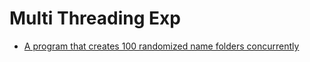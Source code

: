 # Multi Threading Exp

- [A program that creates 100 randomized name folders concurrently](https://github.com/peanutpi/exp-multithreading/blob/master/src/main/java/com/pk/exp/MultiThreadedDirectoryCreator.java)